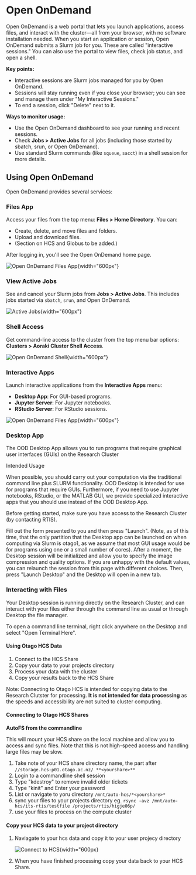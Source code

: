# Open OnDemand 

<!-- TODO add initial OOD page screenshot -->
Open OnDemand is a web portal that lets you launch applications, access files, and interact with the cluster—all from your browser, with no software installation needed. When you start an application or session, Open OnDemand submits a Slurm job for you. These are called "interactive sessions." You can also use the portal to view files, check job status, and open a shell.

**Key points:**

- Interactive sessions are Slurm jobs managed for you by Open OnDemand.
- Sessions will stay running even if you close your browser; you can see and manage them under "My Interactive Sessions."
- To end a session, click "Delete" next to it.

**Ways to monitor usage:**

- Use the Open OnDemand dashboard to see your running and recent sessions.
- Check **Jobs > Active Jobs** for all jobs (including those started by sbatch, srun, or Open OnDemand).
- Use standard Slurm commands (like `squeue`, `sacct`) in a shell session for more details.

## Using Open OnDemand

Open OnDemand provides several services:

### Files App

Access your files from the top menu: **Files > Home Directory**. You can:

- Create, delete, and move files and folders.
- Upload and download files.
- (Section on HCS and Globus to be added.)

<!--TODO section on HCS and globus -->

After logging in, you'll see the Open OnDemand home page.

![Open OnDemand Files App](/assets/images/ood_files_app.png){width="600px"}

### View Active Jobs

See and cancel your Slurm jobs from **Jobs > Active Jobs**. This includes jobs started via `sbatch`, `srun`, and Open OnDemand.

![Active Jobs](/assets/images/ood_activejobs.png){width="600px"}

### Shell Access

Get command-line access to the cluster from the top menu bar options: **Clusters > Aoraki Cluster Shell Access**.

![Open OnDemand Shell](/assets/images/ood_shell.png){width="600px"}

### Interactive Apps

Launch interactive applications from the **Interactive Apps** menu:

- **Desktop App**: For GUI-based programs.
- **Jupyter Server**: For Jupyter notebooks.
- **RStudio Server**: For RStudio sessions.

![Open OnDemand Files App](/assets/images/ood_interactive.png){width="600px"}

<!-- TODO update this image -->

### Desktop App

The OOD Desktop App allows you to run programs that require graphical user interfaces (GUIs) on the Research Cluster

Intended Usage

When possible, you should carry out your computation via the traditional command line plus SLURM functionality. OOD Desktop is intended for use for programs that require GUIs. Furthermore, if you need to use Jupyter notebooks, RStudio, or the MATLAB GUI, we provide specialized interactive apps that you should use instead of the OOD Desktop App.

Before getting started, make sure you have access to the Research Cluster (by contacting RTIS).

Fill out the form presented to you and then press "Launch". (Note, as of this time, that the only partition that the Desktop app can be launched on when computing via Slurm is otago1, as we assume that most GUI usage would be for programs using one or a small number of cores). After a moment, the Desktop session will be initialized and allow you to specify the image compression and quality options. If you are unhappy with the default values, you can relaunch the session from this page with different choices. Then, press "Launch Desktop" and the Desktop will open in a new tab.


### Interacting with Files

Your Desktop session is running directly on the Research Cluster, and can interact with your files either through the command line as usual or through Desktop the file manager.


To open a command line terminal, right click anywhere on the Desktop and select "Open Terminal Here".


#### Using Otago HCS Data

1. Connect to the HCS Share
2. Copy your data to your projects directory
3. Process your data with the cluster
4. Copy your results back to the HCS Share 

Note: Connecting to Otago HCS is intended for copying data to the Research Clutster for processing. **It is not intended for data processing** as the speeds and accessibility are not suited to cluster computing.


#### Connecting to Otago HCS Shares


**AutoFS from the commandline**  

This will mount your HCS share on the local machine and allow you to access and sync files. Note that this is not high-speed access and handling large files may be slow. 

  1. Take note of your HCS share directory name, the part after `//storage.hcs-p01.otago.ac.nz/ **<yourshare>** `   
  2. Login to a commandline shell session 
  3. Type "kdestroy" to remove invalid older tickets
  4. Type "kinit" and Enter your password  
  5. List or navigate to yoru directory `/mnt/auto-hcs/*<yourshare>* ` 
  6. sync your files to your projects directory eg. `rsync -avz /mnt/auto-hcs/its-rtis/testfile /projects/rtis/higje06p/`  
  7. use your files to process on the compute cluster   






#### Copy your HCS data to your project directory

1. Naviagate to your hcs data and copy it to your user projecy directory

    ![Connect to HCS](/assets/images/copydata.png){width="600px}


2. When you have finished processing copy your data back to your HCS Share.








